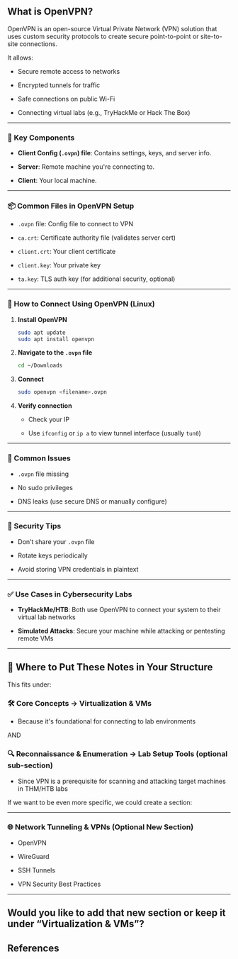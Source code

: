## What is OpenVPN?

OpenVPN is an open-source Virtual Private Network (VPN) solution that uses custom security protocols to create secure point-to-point or site-to-site connections.

It allows:

- Secure remote access to networks
    
- Encrypted tunnels for traffic
    
- Safe connections on public Wi-Fi
    
- Connecting virtual labs (e.g., TryHackMe or Hack The Box)
    

---

### 🧱 Key Components

- **Client Config (`.ovpn`) file**: Contains settings, keys, and server info.
    
- **Server**: Remote machine you're connecting to.
    
- **Client**: Your local machine.
    

---

### 📦 Common Files in OpenVPN Setup

- `.ovpn` file: Config file to connect to VPN
    
- `ca.crt`: Certificate authority file (validates server cert)
    
- `client.crt`: Your client certificate
    
- `client.key`: Your private key
    
- `ta.key`: TLS auth key (for additional security, optional)
    

---

### 🔧 How to Connect Using OpenVPN (Linux)

1. **Install OpenVPN**
    
    ```bash
    sudo apt update
    sudo apt install openvpn
    ```
    
2. **Navigate to the `.ovpn` file**
    
    ```bash
    cd ~/Downloads
    ```
    
3. **Connect**
    
    ```bash
    sudo openvpn <filename>.ovpn
    ```
    
4. **Verify connection**
    
    - Check your IP
        
    - Use `ifconfig` or `ip a` to view tunnel interface (usually `tun0`)
        

---

### 🧠 Common Issues

- `.ovpn` file missing
    
- No sudo privileges
    
- DNS leaks (use secure DNS or manually configure)
    

---

### 🔐 Security Tips

- Don’t share your `.ovpn` file
    
- Rotate keys periodically
    
- Avoid storing VPN credentials in plaintext
    

---

### ✅ Use Cases in Cybersecurity Labs

- **TryHackMe/HTB**: Both use OpenVPN to connect your system to their virtual lab networks
    
- **Simulated Attacks**: Secure your machine while attacking or pentesting remote VMs
    

---

## 📂 Where to Put These Notes in Your Structure

This fits under:

### 🛠️ Core Concepts → **Virtualization & VMs**

- Because it's foundational for connecting to lab environments
    

AND

### 🔍 Reconnaissance & Enumeration → **Lab Setup Tools** (optional sub-section)

- Since VPN is a prerequisite for scanning and attacking target machines in THM/HTB labs
    

If we want to be even more specific, we could create a section:

---

### 🌐 Network Tunneling & VPNs (Optional New Section)

- OpenVPN
    
- WireGuard
    
- SSH Tunnels
    
- VPN Security Best Practices
    

---

Would you like to add that new section or keep it under “Virtualization & VMs”?
---

## References